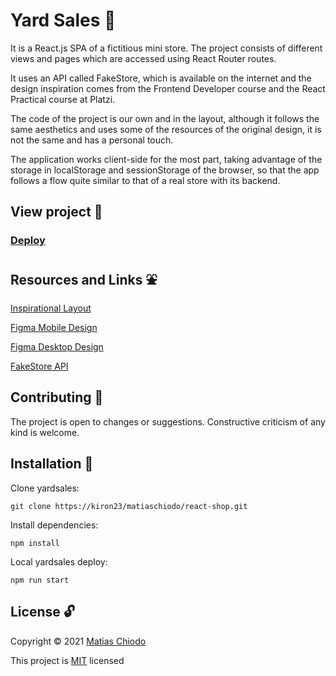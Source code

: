 # Yard Sales :convenience_store:
It is a React.js SPA of a fictitious mini store. The project consists of different views and pages which are accessed using React Router routes.

It uses an API called FakeStore, which is available on the internet and the design inspiration comes from the Frontend Developer course and the React Practical course at Platzi.

The code of the project is our own and in the layout, although it follows the same aesthetics and uses some of the resources of the original design, it is not the same and has a personal touch.

The application works client-side for the most part, taking advantage of the storage in localStorage and sessionStorage of the browser, so that the app follows a flow quite similar to that of a real store with its backend.

## View project :rocket:
### [Deploy](https://matiaschiodo-react-shop.netlify.app/)

## Resources and Links :fountain:

[Inspirational Layout](https://github.com/platzi/curso-frontend-developer-practico)

[Figma Mobile Design](https://www.figma.com/proto/bcEVujIzJj5PNIWwF9pP2w/Platzi_YardSale?node-id=0%3A719&amp%3Bscaling=scale-down&amp%3Bpage-id=0%3A1&amp%3Bstarting-point-node-id=0%3A719)

[Figma Desktop Design](https://www.figma.com/proto/bcEVujIzJj5PNIWwF9pP2w/Platzi_YardSale?node-id=5%3A2808[%E2%80%A6]ing=scale-down&amp;page-id=0%3A998&amp;starting-point-node-id=5%3A2808)

[FakeStore API](https://fakestoreapi.com/)

## Contributing :raising_hand:
The project is open to changes or suggestions. Constructive criticism of any kind is welcome.

## Installation :electric_plug:
Clone yardsales:
```
git clone https://kiron23/matiaschiodo/react-shop.git
 ```

Install dependencies:
```
npm install
```

Local yardsales deploy:
```
npm run start
```

## License :unlock:

Copyright © 2021 [Matias Chiodo](https://github.com/kiron23)

This project is [MIT](https://choosealicense.com/licenses/mit/) licensed
